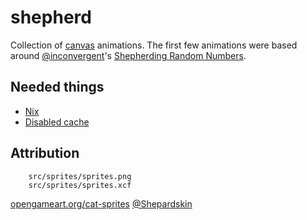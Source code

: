 # shepherd

Collection of [canvas](https://developer.mozilla.org/en-US/docs/Web/API/Canvas_API) animations. The first few animations were based around [@inconvergent](https://github.com/inconvergent)'s [Shepherding Random Numbers](https://inconvergent.net/2016/shepherding-random-numbers/).

Needed things
---
*   [Nix](https://nixos.org/nix/)
*   [Disabled cache](https://stackoverflow.com/questions/5690269/disabling-chrome-cache-for-website-development)

Attribution
---
```
    src/sprites/sprites.png
    src/sprites/sprites.xcf
```
[opengameart.org/cat-sprites](https://opengameart.org/content/cat-sprites) [@Shepardskin](https://twitter.com/Shepardskin)
